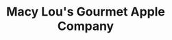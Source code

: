 ---
title: "Macy Lou's Gourmet Apple Company"
url: /thomas/macy-lous-gourmet-apple-company/
shop: bakery
---